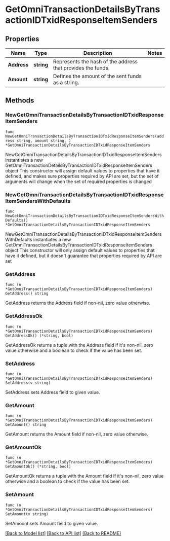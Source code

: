 # GetOmniTransactionDetailsByTransactionIDTxidResponseItemSenders

## Properties

Name | Type | Description | Notes
------------ | ------------- | ------------- | -------------
**Address** | **string** | Represents the hash of the address that provides the funds. | 
**Amount** | **string** | Defines the amount of the sent funds as a string. | 

## Methods

### NewGetOmniTransactionDetailsByTransactionIDTxidResponseItemSenders

`func NewGetOmniTransactionDetailsByTransactionIDTxidResponseItemSenders(address string, amount string, ) *GetOmniTransactionDetailsByTransactionIDTxidResponseItemSenders`

NewGetOmniTransactionDetailsByTransactionIDTxidResponseItemSenders instantiates a new GetOmniTransactionDetailsByTransactionIDTxidResponseItemSenders object
This constructor will assign default values to properties that have it defined,
and makes sure properties required by API are set, but the set of arguments
will change when the set of required properties is changed

### NewGetOmniTransactionDetailsByTransactionIDTxidResponseItemSendersWithDefaults

`func NewGetOmniTransactionDetailsByTransactionIDTxidResponseItemSendersWithDefaults() *GetOmniTransactionDetailsByTransactionIDTxidResponseItemSenders`

NewGetOmniTransactionDetailsByTransactionIDTxidResponseItemSendersWithDefaults instantiates a new GetOmniTransactionDetailsByTransactionIDTxidResponseItemSenders object
This constructor will only assign default values to properties that have it defined,
but it doesn't guarantee that properties required by API are set

### GetAddress

`func (o *GetOmniTransactionDetailsByTransactionIDTxidResponseItemSenders) GetAddress() string`

GetAddress returns the Address field if non-nil, zero value otherwise.

### GetAddressOk

`func (o *GetOmniTransactionDetailsByTransactionIDTxidResponseItemSenders) GetAddressOk() (*string, bool)`

GetAddressOk returns a tuple with the Address field if it's non-nil, zero value otherwise
and a boolean to check if the value has been set.

### SetAddress

`func (o *GetOmniTransactionDetailsByTransactionIDTxidResponseItemSenders) SetAddress(v string)`

SetAddress sets Address field to given value.


### GetAmount

`func (o *GetOmniTransactionDetailsByTransactionIDTxidResponseItemSenders) GetAmount() string`

GetAmount returns the Amount field if non-nil, zero value otherwise.

### GetAmountOk

`func (o *GetOmniTransactionDetailsByTransactionIDTxidResponseItemSenders) GetAmountOk() (*string, bool)`

GetAmountOk returns a tuple with the Amount field if it's non-nil, zero value otherwise
and a boolean to check if the value has been set.

### SetAmount

`func (o *GetOmniTransactionDetailsByTransactionIDTxidResponseItemSenders) SetAmount(v string)`

SetAmount sets Amount field to given value.



[[Back to Model list]](../README.md#documentation-for-models) [[Back to API list]](../README.md#documentation-for-api-endpoints) [[Back to README]](../README.md)


